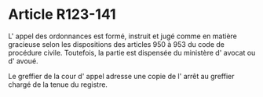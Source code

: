 # Article R123-141

L' appel des ordonnances est formé, instruit et jugé comme en matière gracieuse selon les dispositions des articles 950 à 953 du code de procédure civile. Toutefois, la partie est dispensée du ministère d' avocat ou d' avoué.

Le greffier de la cour d' appel adresse une copie de l' arrêt au greffier chargé de la tenue du registre.
